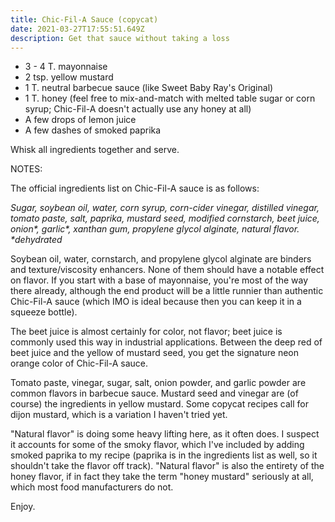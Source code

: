```yaml
---
title: Chic-Fil-A Sauce (copycat)
date: 2021-03-27T17:55:51.649Z
description: Get that sauce without taking a loss
---
```

* 3 - 4 T. mayonnaise
* 2 tsp. yellow mustard
* 1 T. neutral barbecue sauce (like Sweet Baby Ray's Original)
* 1 T. honey (feel free to mix-and-match with melted table sugar or corn syrup; Chic-Fil-A doesn't actually use any honey at all)
* A few drops of lemon juice
* A few dashes of smoked paprika

Whisk all ingredients together and serve.

NOTES:

The official ingredients list on Chic-Fil-A sauce is as follows:

_Sugar, soybean oil, water, corn syrup, corn-cider vinegar, distilled vinegar, tomato paste, salt, paprika, mustard seed, modified cornstarch, beet juice, onion\*, garlic\*, xanthan gum, propylene glycol alginate, natural flavor. *dehydrated_

Soybean oil, water, cornstarch, and propylene glycol alginate are binders and texture/viscosity enhancers. None of them should have a notable effect on flavor. If you start with a base of mayonnaise, you're most of the way there already, although the end product will be a little runnier than authentic Chic-Fil-A sauce (which IMO is ideal because then you can keep it in a squeeze bottle).

The beet juice is almost certainly for color, not flavor; beet juice is commonly used this way in industrial applications. Between the deep red of beet juice and the yellow of mustard seed, you get the signature neon orange color of Chic-Fil-A sauce.

Tomato paste, vinegar, sugar, salt, onion powder, and garlic powder are common flavors in barbecue sauce. Mustard seed and vinegar are (of course) the ingredients in yellow mustard. Some copycat recipes call for dijon mustard, which is a variation I haven't tried yet.

"Natural flavor" is doing some heavy lifting here, as it often does. I suspect it accounts for some of the smoky flavor, which I've included by adding smoked paprika to my recipe (paprika is in the ingredients list as well, so it shouldn't take the flavor off track). "Natural flavor" is also the entirety of the honey flavor, if in fact they take the term "honey mustard" seriously at all, which most food manufacturers do not.

Enjoy.
